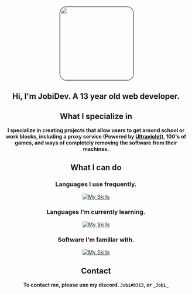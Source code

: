 <div align="center">
  
<br>

<img ></img>
<a href="https://avatars.githubusercontent.com/u/115511537?v=4"><img style="height:200px;width:200px;border-radius:20px;border:2px solid gray" src="https://avatars.githubusercontent.com/u/115511537?v=4"></a>

## Hi, I'm JobiDev. A 13 year old web developer.

## What I specialize in

**I specialize in creating projects that allow users to get around school or work blocks, including a proxy service (Powered by <a style="color: black; text-decoration: underline;" href="https://github.com/titaniumnetwork-dev/Ultraviolet">Ultraviolet</a>), 100's of games, and ways of completely removing the software from their machines.**

## What I can do

### Languages I use frequently.

[![My Skills](https://skillicons.dev/icons?i=html,js,css,python,java,lua&perline=10)](https://skillicons.dev)

### Languages I'm currently learning.

[![My Skills](https://skillicons.dev/icons?i=tailwind,ts&perline=10)](https://skillicons.dev)

### Software I'm familiar with.

[![My Skills](https://skillicons.dev/icons?i=vscode,idea,sublime,blender,github,gitlab,cloudflare&perline=10)](https://skillicons.dev)

## Contact

**To contact me, please use my discord. `Jobi#8313`, or `_Jobi_`**

</div>
